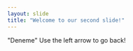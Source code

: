 ```yaml
---
layout: slide
title: "Welcome to our second slide!"
---
```

"Deneme"
Use the left arrow to go back!
